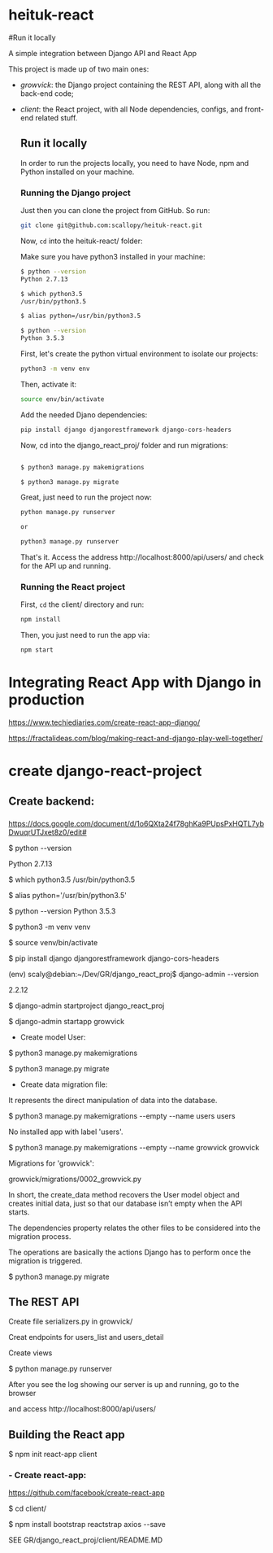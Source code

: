 
# heituk-react

#Run it locally

A simple integration between Django API and React App

This project is made up of two main ones:

  - *growvick*: the Django project containing the REST API, along with all the
    back-end code;
  - *client*: the React project, with all Node dependencies, configs, and
    front-end related stuff.

    ## Run it locally

    In order to run the projects locally, you need to have Node, npm and Python
    installed on your machine.

    ### Running the Django project

    Just then you can clone the project from GitHub. So run:

    ```bash
    git clone git@github.com:scallopy/heituk-react.git
    ```

    Now, `cd` into the heituk-react/ folder:

    Make sure you have python3 installed in your machine:

    ```bash
    $ python --version
    Python 2.7.13

    $ which python3.5
    /usr/bin/python3.5

    $ alias python=/usr/bin/python3.5

    $ python --version
    Python 3.5.3

    ```

    First, let's create the python virtual environment to isolate our projects:

    ```bash
    python3 -m venv env
    ```

    Then, activate it:

    ```bash
    source env/bin/activate
    ```

    Add the needed Djano dependencies:

    ```bash
    pip install django djangorestframework django-cors-headers
    ```
    Now, cd into the django_react_proj/ folder and run migrations:

    ```bash

    $ python3 manage.py makemigrations

    $ python3 manage.py migrate

    ```

    Great, just need to run the project now:

    ```bash
    python manage.py runserver

    or

    python3 manage.py runserver
    ```

    That's it. Access the address http://localhost:8000/api/users/ and check
    for the API up and running.

    ### Running the React project

    First, `cd` the client/ directory and run:

    ```bash
    npm install
    ```

    Then, you just need to run the app via:

    ```bash
    npm start
    ```
# Integrating React App with Django in production

https://www.techiediaries.com/create-react-app-django/

https://fractalideas.com/blog/making-react-and-django-play-well-together/


#  create django-react-project

## Create backend:

###
https://docs.google.com/document/d/1o6QXta24f78ghKa9PUpsPxHQTL7ybDwuqrUTJxet8z0/edit#

$ python --version

Python 2.7.13

$ which python3.5
/usr/bin/python3.5

$ alias python='/usr/bin/python3.5'

$ python --version
Python 3.5.3

$ python3 -m venv venv

$ source venv/bin/activate

$ pip install django djangorestframework django-cors-headers

(env) scaly@debian:~/Dev/GR/django_react_proj$ django-admin --version

2.2.12


$ django-admin startproject django_react_proj

$ django-admin startapp growvick

- Create model User:

$ python3 manage.py makemigrations

$ python3 manage.py migrate

- Create data migration file:

It represents the direct manipulation of data into the database.

$ python3 manage.py makemigrations --empty --name users users

No installed app with label 'users'.

$ python3 manage.py makemigrations --empty --name growvick growvick

Migrations for 'growvick':

  growvick/migrations/0002_growvick.py

In short, the create_data method recovers the User model object and creates
initial data, just so that our database isn’t empty when the API starts.

The dependencies property relates the other files to be considered into the
migration process.

The operations are basically the actions Django has to perform once the
migration is triggered.

$ python3 manage.py migrate


## The REST API

  Create file serializers.py in growvick/

  Creat endpoints for users_list and users_detail

  Create views

  $ python manage.py runserver

  After you see the log showing our server is up and running, go to the browser

  and access http://localhost:8000/api/users/


## Building the React app

$ npm init react-app client

### - Create react-app:
https://github.com/facebook/create-react-app

$ cd client/

$ npm install bootstrap reactstrap axios --save

 SEE GR/django_react_proj/client/README.MD



